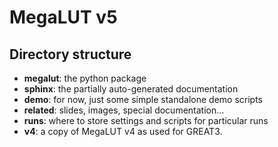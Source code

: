 MegaLUT v5
==========

Directory structure
-------------------

- **megalut**: the python package
- **sphinx**: the partially auto-generated documentation
- **demo**: for now, just some simple standalone demo scripts
- **related**: slides, images, special documentation...
- **runs**: where to store settings and scripts for particular runs
- **v4**: a copy of MegaLUT v4 as used for GREAT3.

